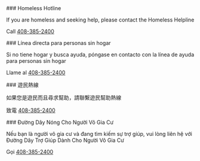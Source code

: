 <RenderIf language="default">
### Homeless Hotline

If you are homeless and seeking help, please contact the Homeless Helpline

Call [408-385-2400](tel:+1-408-385-2400)

</RenderIf>
<RenderIf language="es">
### Línea directa para personas sin hogar

Si no tiene hogar y busca ayuda, póngase en contacto con la línea de ayuda para personas sin hogar

Llame al [408-385-2400](tel:+1-408-385-2400)

</RenderIf>
<RenderIf language="zh">
### 遊民熱線

如果您是遊民而且尋求幫助，請聯繫遊民幫助熱線

致電 [408-385-2400](tel:+1-408-385-2400)

</RenderIf>
<RenderIf language="vi">
### Đường Dây Nóng Cho Người Vô Gia Cư

Nếu bạn là người vô gia cư và đang tìm kiếm sự trợ giúp, vui lòng liên hệ với Đường Dây Trợ Giúp Dành Cho Người Vô Gia Cư

Gọi [408-385-2400](tel:+1-408-385-2400)

</RenderIf>
